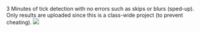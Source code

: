 3 Minutes of tick detection with no errors such as skips or blurs (sped-up).
Only results are uploaded since this is a class-wide project (to prevent cheating).
![](https://github.com/isch4196/real-time-embedded/blob/master/3mindiff.gif)
